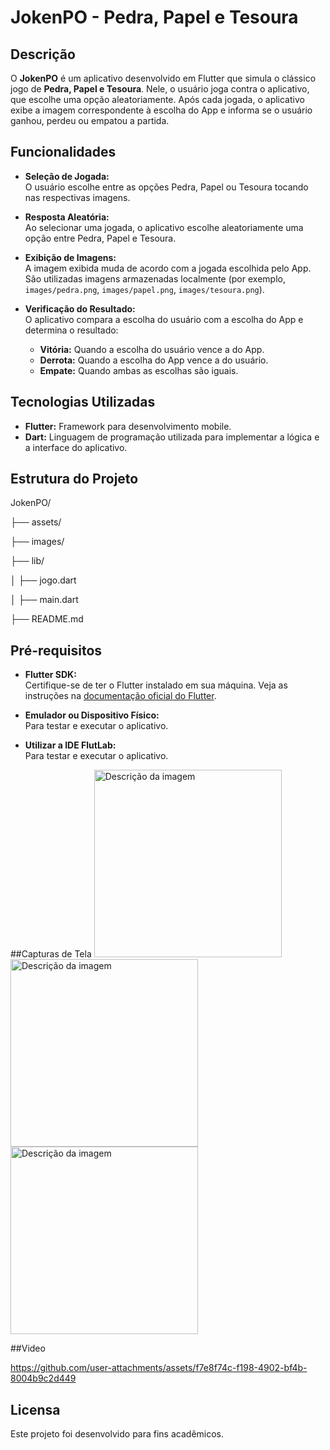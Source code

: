 # JokenPO - Pedra, Papel e Tesoura

## Descrição

O **JokenPO** é um aplicativo desenvolvido em Flutter que simula o clássico jogo de **Pedra, Papel e Tesoura**. Nele, o usuário joga contra o aplicativo, que escolhe uma opção aleatoriamente. Após cada jogada, o aplicativo exibe a imagem correspondente à escolha do App e informa se o usuário ganhou, perdeu ou empatou a partida.

## Funcionalidades

- **Seleção de Jogada:**  
  O usuário escolhe entre as opções Pedra, Papel ou Tesoura tocando nas respectivas imagens.

- **Resposta Aleatória:**  
  Ao selecionar uma jogada, o aplicativo escolhe aleatoriamente uma opção entre Pedra, Papel e Tesoura.

- **Exibição de Imagens:**  
  A imagem exibida muda de acordo com a jogada escolhida pelo App. São utilizadas imagens armazenadas localmente (por exemplo, `images/pedra.png`, `images/papel.png`, `images/tesoura.png`).

- **Verificação do Resultado:**  
  O aplicativo compara a escolha do usuário com a escolha do App e determina o resultado:
  - **Vitória:** Quando a escolha do usuário vence a do App.
  - **Derrota:** Quando a escolha do App vence a do usuário.
  - **Empate:** Quando ambas as escolhas são iguais.

## Tecnologias Utilizadas

- **Flutter:** Framework para desenvolvimento mobile.
- **Dart:** Linguagem de programação utilizada para implementar a lógica e a interface do aplicativo.

## Estrutura do Projeto
JokenPO/

├── assets/

├── images/

├── lib/

│   ├── jogo.dart

│   ├── main.dart

├── README.md


## Pré-requisitos

- **Flutter SDK:**  
  Certifique-se de ter o Flutter instalado em sua máquina. Veja as instruções na [documentação oficial do Flutter](https://flutter.dev/docs/get-started/install).

- **Emulador ou Dispositivo Físico:**  
  Para testar e executar o aplicativo.

- **Utilizar a IDE FlutLab:**  
  Para testar e executar o aplicativo.

##Capturas de Tela
<img src="https://github.com/user-attachments/assets/893528e7-37eb-482b-97be-a9b106a319e8" alt="Descrição da imagem" width="300">
<img src="https://github.com/user-attachments/assets/746a4637-3190-4b84-b921-49eec3feb4e4" alt="Descrição da imagem" width="300">
<img src="https://github.com/user-attachments/assets/f1612830-c546-47c7-a59c-c983d1534123" alt="Descrição da imagem" width="300">



##Video

https://github.com/user-attachments/assets/f7e8f74c-f198-4902-bf4b-8004b9c2d449


## Licensa
Este projeto foi desenvolvido para fins acadêmicos.
